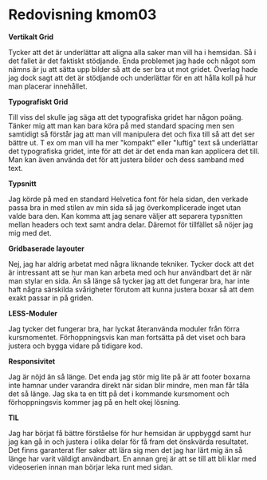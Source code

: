 ---
---
Redovisning kmom03
=========================


**Vertikalt Grid**

Tycker att det är underlättar att aligna alla saker man vill ha i hemsidan.
Så i det fallet är det faktiskt stödjande. Enda problemet jag hade och något
som nämns är ju att sätta upp bilder så att de ser bra ut mot gridet. Överlag
hade jag dock sagt att det är stödjande och underlättar för en att hålla koll
på hur man placerar innehållet.

**Typografiskt Grid**

Till viss del skulle jag säga att det typografiska gridet har någon poäng.
Tänker mig att man kan bara köra på med standard spacing men sen samtidigt så
förstår jag att man vill manipulera det och fixa till så att det ser bättre ut.
T ex om man vill ha mer "kompakt" eller "luftig" text så underlättar det typografiska
gridet, inte för att det är det enda man kan applicera det till. Man kan även använda
det för att justera bilder och dess samband med text.


**Typsnitt**

Jag körde på med en standard Helvetica font för hela sidan, den verkade
passa bra in med stilen av min sida så jag överkomplicerade inget utan valde bara den.
Kan komma att jag senare väljer att separera typsnitten mellan headers och text samt
andra delar. Däremot för tillfället så nöjer jag mig med det.


**Gridbaserade layouter**

Nej, jag har aldrig arbetat med några liknande tekniker. Tycker dock att det är intressant
att se hur man kan arbeta med och hur användbart det är när man stylar en sida.
Än så länge så tycker jag att det fungerar bra, har inte haft några särskilda
svårigheter förutom att kunna justera boxar så att dem exakt passar in på griden.




**LESS-Moduler**

Jag tycker det fungerar bra, har lyckat återanvända moduler från förra kursmomentet.
Förhoppningsvis kan man fortsätta på det viset och bara justera och bygga vidare
på tidigare kod.


**Responsivitet**

Jag är nöjd än så länge. Det enda jag stör mig lite på är att footer boxarna inte
hamnar under varandra direkt när sidan blir mindre, men man får tåla det så länge.
Jag ska ta en titt på det i kommande kursmoment och förhoppningsvis kommer jag på
en helt okej lösning.


**TIL**

Jag har börjat få bättre förståelse för hur hemsidan är uppbyggd samt hur jag
kan gå in och justera i olika delar för få fram det önskvärda resultatet. Det finns
garanterat fler saker att lära sig men det jag har lärt mig än så länge har varit
väldigt användbart. En annan grej är att se till att bli klar med videoserien innan
man börjar leka runt med sidan.
